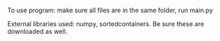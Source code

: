 To use program: make sure all  files are in the same folder, run main.py

External libraries used: numpy, sortedcontainers. Be sure these are downloaded as well.
